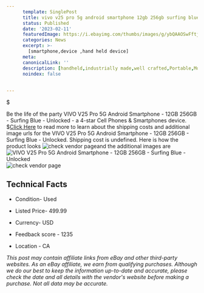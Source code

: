 ```yaml
---
      template: SinglePost
      title: vivo v25 pro 5g android smartphone 12gb 256gb surfing blue unlocked
      status: Published
      date: '2023-02-11'
      featuredImage: https://i.ebayimg.com/thumbs/images/g/ybQAAOSwFftjzalK/s-l225.jpg
      categories: News
      excerpt: >-
        [smartphone,device ,hand held device]
      meta:
      canonicalLink: ''
      description: [handheld,industrially made,well crafted,Portable,Mobile,Compact,Convenient,Lightweight,Maneuverable,Man-portable,Miniature,Carriable,Hand-held,Light,Holdable,Transportable,Mobile device,Pocket-sized,On-the-go,Wireless,Cordless,Compact size,Convenient size, smartphone,device ,hand held device]
      noindex: false
      
        
---
```

$

Be the life of the party VIVO V25 Pro 5G Android Smartphone - 12GB 256GB - Surfing Blue - Unlocked - a 4-star Cell Phones & Smartphones device.
$[Click Here](https://www.ebay.com/itm/144912449654?hash=item21bd748076%3Ag%3AybQAAOSwFftjzalK&mkevt=1&mkcid=1&mkrid=711-53200-19255-0&campid=%253CePNCampaignId%253E&customid=%253CreferenceId%253E&toolid=10049) to read more to learn about the shipping costs and additional image urls for the VIVO V25 Pro 5G Android Smartphone - 12GB 256GB - Surfing Blue - Unlocked. Shipping cost is undefined. Here is how the product looks ![check vendor page](https://i.ebayimg.com/thumbs/images/g/ybQAAOSwFftjzalK/s-l225.jpg)and the additional images are![VIVO V25 Pro 5G Android Smartphone - 12GB 256GB - Surfing Blue - Unlocked](https://i.ebayimg.com/images/g/ybQAAOSwFftjzalK/s-l1600.jpg)![check vendor page](https://origin-galleryplus.ebayimg.com/ws/web/144912449654_2_0_1/225x225.jpg,https://origin-galleryplus.ebayimg.com/ws/web/144912449654_3_0_1/225x225.jpg)



 ## Technical Facts 



     
      

 - Condition- Used 


      

 - Listed Price- 499.99 


      

 - Currency- USD 


      

 - Feedback score - 1235 


      

 - Location - CA 


      
      

 *_This post may contain affiliate links from eBay and other third-party websites. As an eBay affiliate, we earn from qualifying purchases. Although we do our best to keep the information up-to-date and accurate, please check the date and all details with the vendor's website before making a purchase. Not all data may be accurate._*






